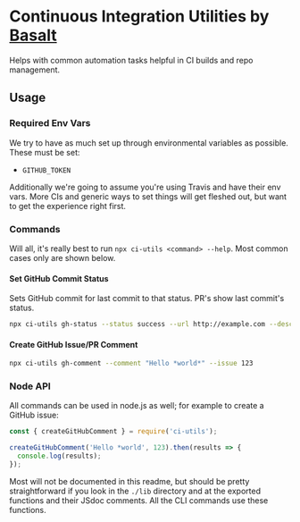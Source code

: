 # Continuous Integration Utilities by [Basalt](https://basalt.io)

Helps with common automation tasks helpful in CI builds and repo management. 

## Usage

### Required Env Vars

We try to have as much set up through environmental variables as possible. These must be set:

- `GITHUB_TOKEN`

Additionally we're going to assume you're using Travis and have their env vars. More CIs and generic ways to set things will get fleshed out, but want to get the experience right first. 

### Commands

Will all, it's really best to run `npx ci-utils <command> --help`. Most common cases only are shown below.

#### Set GitHub Commit Status

Sets GitHub commit for last commit to that status. PR's show last commit's status. 

```bash
npx ci-utils gh-status --status success --url http://example.com --description "It worked!!" --context "my-app/test"
```

#### Create GitHub Issue/PR Comment

```bash
npx ci-utils gh-comment --comment "Hello *world*" --issue 123
```

### Node API

All commands can be used in node.js as well; for example to create a GitHub issue:

```js
const { createGitHubComment } = require('ci-utils');

createGitHubComment('Hello *world', 123).then(results => {
  console.log(results);
});
```

Most will not be documented in this readme, but should be pretty straightforward if you look in the `./lib` directory and at the exported functions and their JSdoc comments. All the CLI commands use these functions.
